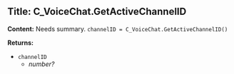 ## Title: C_VoiceChat.GetActiveChannelID

**Content:**
Needs summary.
`channelID = C_VoiceChat.GetActiveChannelID()`

**Returns:**
- `channelID`
  - *number?*